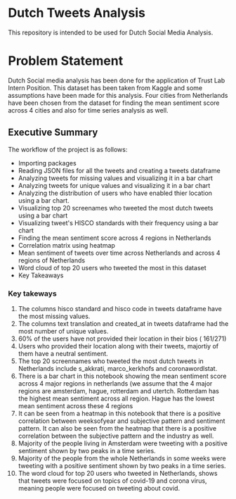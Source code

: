 # Dutch Tweets Analysis

This repository is intended to be used for Dutch Social Media Analysis.

# Problem Statement

Dutch Social media analysis has been done for the application of Trust Lab Intern Position. This dataset has been taken from Kaggle and some assumptions have been made for this analysis. Four cities from Netherlands have been chosen from the dataset for finding the mean sentiment score across 4 cities and also for time series analysis as well. 

## Executive Summary
The workflow of the project is as follows:

- Importing packages
- Reading JSON files for all the tweets and creating a tweets dataframe
- Analyzing tweets for missing values and visualizing it in a bar chart
- Analyzing tweets for unique values and visualizing it in a bar chart
- Analyzing the distribution of users who have enabled thier location using a bar chart.
- Visualizing top 20 screenames who tweeted the most dutch tweets using a bar chart
- Visualizing tweet's HISCO standards with their frequency using a bar chart
- Finding the mean sentiment score across 4 regions in Netherlands
- Correlation matrix using heatmap
- Mean sentiment of tweets over time across Netherlands and across 4 regions of Netherlands 
- Word cloud of top 20 users who tweeted the most in this dataset
- Key Takeaways

### Key takeways

1. The columns hisco standard and hisco code in tweets dataframe have the most missing values.
2. The columns text translation and created_at in tweets dataframe had the most number of unique values.
3. 60% of the users have not provided their location in their bios ( 161/271)
4. Users who provided their location along with their tweets, majortiy of them have a neutral sentiment.
5. The top 20 screennames who tweeted the most dutch tweets in Netherlands include s_akkrati, marco_kerkhofs and coronawordlstat.
6. There is a bar chart in this notebook showing the mean sentiment score across 4 major regions in netherlands (we assume that the 4 major regions are amsterdam, hague, rotterdam and utertch. Rotterdam has the highest mean sentiment across all region. Hague has the lowest mean sentiment across these 4 regions
7. It can be seen from a heatmap in this notebook that there is a positive correlation between weeksofyear and subjective pattern and sentiment pattern. It can also be seen from the heatmap that there is a positive correlation between the subjective pattern and the industry as well.
8. Majority of the people living in Amsterdam were tweeting with a positive sentiment shown by two peaks in a time series. 
9.  Majority of the people from the whole Netherlands in some weeks were tweeting with a positive sentiment shown by two peaks in a time series.
10. The word cloud for top 20 users who tweeted in Netherlands, shows that tweets were focused on topics of covid-19 and corona virus, meaning people were focused on tweeting about covid.
